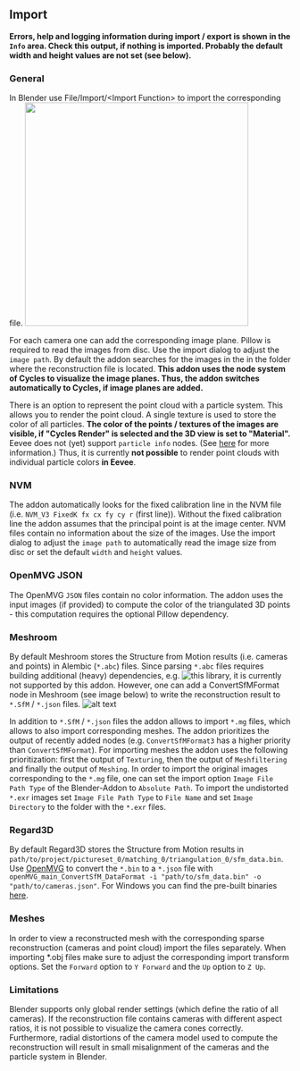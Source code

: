 ## Import

**Errors, help and logging information during import / export is shown in the `Info` area. Check this output, if nothing is imported. Probably the default width and height values are not set (see below).**

### General
In Blender use File/Import/\<Import Function\> to import the corresponding file. 
<img src="https://github.com/SBCV/Blender-Import-NVM-Addon/blob/master/doc/images/import_file_formats.jpg" width="400">

For each camera one can add the corresponding image plane. Pillow is required to read the images from disc. Use the import dialog to adjust the `image path`. By default the addon searches for the images in the in the folder where the reconstruction file is located. **This addon uses the node system of Cycles to visualize the image planes. Thus, the addon switches automatically to Cycles, if image planes are added.** 

There is an option to represent the point cloud with a particle system. This allows you to render the point cloud. A single texture is used to store the color of all particles. **The color of the points / textures of the images are visible, if "Cycles Render" is selected and the 3D view is set to "Material".** Eevee does not (yet) support `particle info` nodes. (See [here](https://docs.blender.org/manual/es/dev/render/eevee/materials/nodes_support.html) for more information.) Thus, it is currently **not possible** to render point clouds with individual particle colors **in Eevee**. 

### NVM
The addon automatically looks for the fixed calibration line in the NVM file (i.e. `NVM_V3 FixedK fx cx fy cy r`  (first line)).
Without the fixed calibration line the addon assumes that the principal point is at the image center. NVM files contain no information about the size of the images. Use the import dialog to adjust the `image path` to automatically read the image size from disc or set the default `width` and `height` values.

### OpenMVG JSON
The OpenMVG `JSON` files contain no color information. The addon uses the input images (if provided) to compute the color of the triangulated 3D points - this computation requires the optional Pillow dependency.

### Meshroom
By default Meshroom stores the Structure from Motion results (i.e. cameras and points) in Alembic (`*.abc`) files. Since parsing `*.abc` files requires building additional (heavy) dependencies, e.g. ![this](https://github.com/alembic/alembic) library, it is currently not supported by this addon.
However, one can add a ConvertSfMFormat node in Meshroom (see image below) to write the reconstruction result to `*.SfM` / `*.json` files. 
![alt text](https://github.com/SBCV/Blender-Import-NVM-Addon/blob/master/doc/images/meshroom_export_json.jpg)

In addition to `*.SfM` / `*.json` files the addon allows to import `*.mg` files, which allows to also import corresponding meshes. The addon prioritizes the output of recently added nodes (e.g. `ConvertSfMFormat3` has a higher priority than `ConvertSfMFormat`). For importing meshes the addon uses the following prioritization: first the output of `Texturing`, then the output of `Meshfiltering` and finally the output of `Meshing`. In order to import the original images corresponding to the `*.mg` file, one can set the import option `Image File Path Type` of the Blender-Addon to `Absolute Path`. To import the undistorted `*.exr` images set `Image File Path Type` to `File Name` and set `Image Directory` to the folder with the `*.exr` files.

### Regard3D
By default Regard3D stores the Structure from Motion results in `path/to/project/pictureset_0/matching_0/triangulation_0/sfm_data.bin`. Use [OpenMVG](https://github.com/openMVG/openMVG) to convert the `*.bin` to a `*.json` file with `openMVG_main_ConvertSfM_DataFormat -i "path/to/sfm_data.bin" -o "path/to/cameras.json"`. For Windows you can find the pre-built binaries [here](https://github.com/openMVG/openMVG/releases/).  

### Meshes
In order to view a reconstructed mesh with the corresponding sparse reconstruction (cameras and point cloud) import the files separately. When importing *.obj files make sure to adjust the corresponding import transform options. Set the `Forward` option to `Y Forward` and the `Up` option to `Z Up`.   

### Limitations
Blender supports only global render settings (which define the ratio of all cameras). If the reconstruction file contains cameras with different aspect ratios, it is not possible to visualize the camera cones correctly. Furthermore, radial distortions of the camera model used to compute the reconstruction will result in small misalignment of the cameras and the particle system in Blender.
